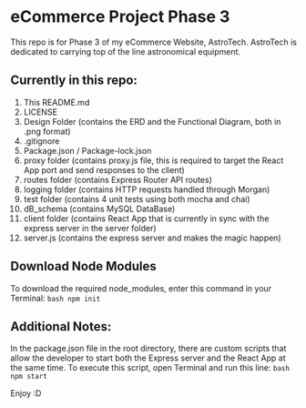 # eCommerce Project Phase 3
This repo is for Phase 3 of my eCommerce Website, AstroTech.
AstroTech is dedicated to carrying top of the line astronomical equipment.

## Currently in this repo:
1. This README.md
2. LICENSE
3. Design Folder (contains the ERD and the Functional Diagram, both in .png format)
4. .gitignore
5. Package.json / Package-lock.json
6. proxy folder (contains proxy.js file, this is required to target the React App port and send responses to the client)
7. routes folder (contains Express Router API routes)
8. logging folder (contains HTTP requests handled through Morgan)
9. test folder (contains 4 unit tests using both mocha and chai)
10. dB_schema (contains MySQL DataBase)
11. client folder (contains React App that is currently in sync with the express server in the server folder)
12. server.js (contains the express server and makes the magic happen)

## Download Node Modules
To download the required node_modules, enter this command in your Terminal:
    ```bash
    npm init
    ```

## Additional Notes:

In the package.json file in the root directory, there are custom scripts that allow the developer to start both the Express server and the React App at the same time. To execute this script, open Terminal and run this line:
    ```bash
    npm start
    ```

Enjoy :D